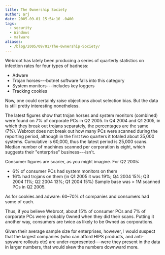 ```yaml
---
title: The 0wnership Society
author: arj
date: 2005-09-01 15:54:10 -0400
tags: 
  - security
  - Windows
  - malware
aliases:
  - /blog/2005/09/01/The-0wnership-Society/
---
```

Webroot has lately been producing a series of quarterly statistics on infection rates for four types of badness:

* Adware
* Trojan horses---botnet software falls into this category
* System monitors---includes key loggers
* Tracking cookies

Now, one could certainly raise objections about selection bias. But the data is still pretty interesting nonetheless.

The latest figures show that trojan horses and system monitors (combined) were found on 7% of corporate PCs in Q2 2005. In Q4 2004 and Q1 2005, in which they break out trojans separately, the percentages are the same (7%). Webroot does not break out how many PCs were scanned during the reporting period, although in the first two quarters it totaled about 35,000 systems. Cumulative is 60,000, thus the latest period is 25,000 scans. Median number of machines scanned per corporation is eight, which suggests their "enterprise" business---isn't.

Consumer figures are scarier, as you might imagine. For Q2 2005:

* 6% of consumer PCs had system monitors on them
* 16% had trojans on them (in Q1 2005 it was 19%; Q4 2004 15%; Q3 2004 11%; Q2 2004 13%; Q1 2004 15%)
Sample base was > 1M scanned PCs in Q2 2005.

As for cookies and adware: 60&ndash;70% of companies and consumers had some of each.

Thus, if you believe Webroot, about 15% of consumer PCs and 7% of corporate PCs were probably 0wned when they did their scans. Putting it another way, consumers are twice as likely to be 0wned as corporations.

Given their average sample size for enterprises, however, I would suspect that the largest companies (who can afford HIPS products, and anti-spyware rollouts etc) are under-represented---were they present in the data in larger numbers, that would skew the numbers downward more.
